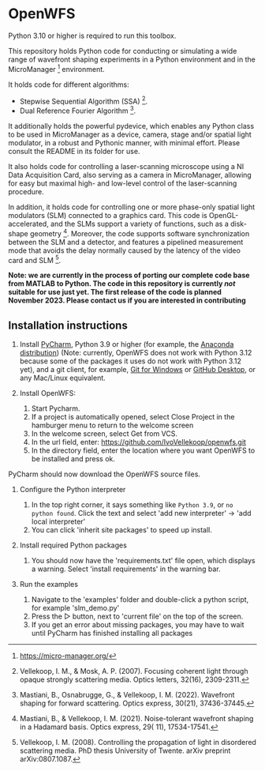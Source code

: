 # OpenWFS

Python 3.10 or higher is required to run this toolbox.

This repository holds Python code for conducting or simulating a wide range of wavefront shaping experiments in a Python
environment and in the MicroManager [^1] environment.

It holds code for different algorithms:

* Stepwise Sequential Algorithm (SSA) [^2].
* Dual Reference Fourier Algorithm [^3].

It additionally holds the powerful pydevice, which enables any Python class to be used in MicroManager as a device,
camera, stage and/or spatial light modulator, in a robust and Pythonic manner, with minimal effort. Please consult the
README in its folder for use.

It also holds code for controlling a laser-scanning microscope using a NI Data Acquisition Card, also serving as a
camera in MicroManager, allowing for easy but maximal high- and low-level control of the laser-scanning procedure.

In addition, it holds code for controlling one or more phase-only spatial light modulators (SLM) connected to a graphics
card. This code is OpenGL-accelerated, and the
SLMs support a variety of functions, such as a disk-shape geometry [^4]. Moreover, the code supports software
synchronization between the SLM and a detector,
and features a pipelined measurement mode that avoids the delay normally caused by the latency of the video card and
SLM [^5].

**Note: we are currently in the process of porting our complete code base from MATLAB to Python. The code in this
repository is currently _not_ suitable
for use just yet. The first release of the code is planned November 2023. Please contact us if you are interested in
contributing**

## Installation instructions

1. Install [PyCharm](https://www.jetbrains.com/pycharm/), Python 3.9 or higher (for example,
   the [Anaconda distribution](https://www.anaconda.com/download)) (Note: currently, OpenWFS does not work with Python
   3.12 because some of the packages it uses do not work with Python 3.12 yet), and a git client, for
   example, [Git for Windows](https://gitforwindows.org/) or [GitHub Desktop](https://desktop.github.com/), or any
   Mac/Linux equivalent.

2. Install OpenWFS:
    1. Start Pycharm.
    2. If a project is automatically opened, select Close Project in the hamburger menu to return to the welcome screen
    3. In the welcome screen, select Get from VCS.
    4. In the url field, enter: https://github.com/IvoVellekoop/openwfs.git
    5. In the directory field, enter the location where you want OpenWFS to be installed and press ok.

PyCharm should now download the OpenWFS source files.

1. Configure the Python interpreter
    1. In the top right corner, it says something like `Python 3.9`, or `no python found`.
       Click the text and select 'add new interpreter' → 'add local interpreter'
    2. You can click 'inherit site packages' to speed up install.


1. Install required Python packages
    1. You should now have the 'requirements.txt' file open, which displays a warning. Select 'install requirements' in
       the warning bar.


1. Run the examples
    1. Navigate to the 'examples' folder and double-click a python script, for example 'slm_demo.py'
    2. Press the ▷ button, next to 'current file' on the top of the screen.
    3. If you get an error about missing packages, you may have to wait until PyCharm has finished installing all
       packages

[^1]:https://micro-manager.org/
[^2]:Vellekoop, I. M., & Mosk, A. P. (2007). Focusing coherent light through opaque strongly scattering media. Optics
letters, 32(16), 2309-2311.
[^3]:Mastiani, B., Osnabrugge, G., & Vellekoop, I. M. (2022). Wavefront shaping for forward scattering. Optics express,
30(21), 37436-37445.
[^4]:Mastiani, B., & Vellekoop, I. M. (2021). Noise-tolerant wavefront shaping in a Hadamard basis. Optics express, 29(
11), 17534-17541.
[^5]:Vellekoop, I. M. (2008). Controlling the propagation of light in disordered scattering media. PhD thesis University
of Twente. arXiv preprint arXiv:0807.1087.
